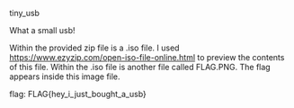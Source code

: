 tiny_usb

What a small usb!


Within the provided zip file is a .iso file. I used https://www.ezyzip.com/open-iso-file-online.html
to preview the contents of this file. Within the .iso file is another file called FLAG.PNG. The flag
appears inside this image file.

flag: FLAG{hey_i_just_bought_a_usb}
